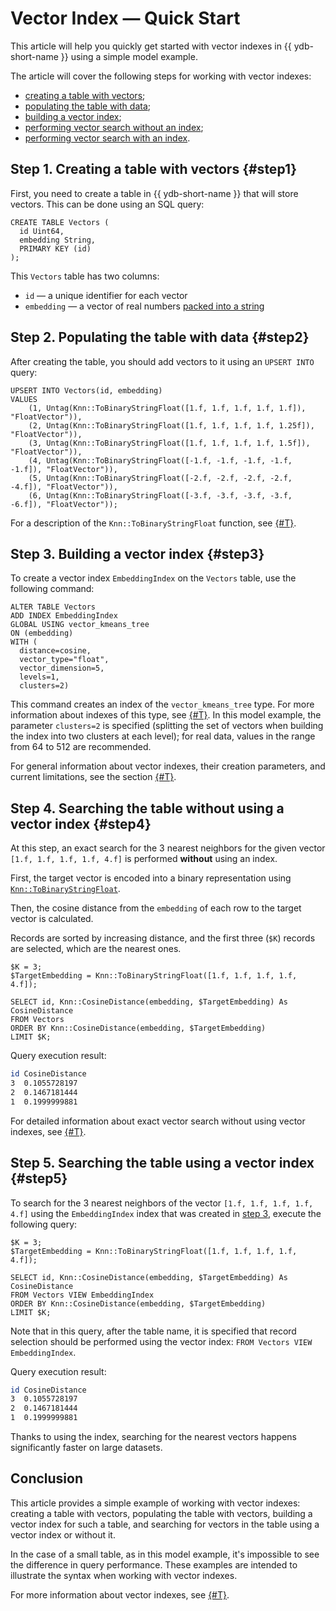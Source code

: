# Vector Index — Quick Start

This article will help you quickly get started with vector indexes in {{ ydb-short-name }} using a simple model example.

The article will cover the following steps for working with vector indexes:

* [creating a table with vectors](#step1);
* [populating the table with data](#step2);
* [building a vector index](#step3);
* [performing vector search without an index](#step4);
* [performing vector search with an index](#step5).

## Step 1. Creating a table with vectors {#step1}

First, you need to create a table in {{ ydb-short-name }} that will store vectors. This can be done using an SQL query:

```yql
CREATE TABLE Vectors (
  id Uint64,
  embedding String,
  PRIMARY KEY (id)
);
```

This `Vectors` table has two columns:

- `id` — a unique identifier for each vector
- `embedding` — a vector of real numbers [packed into a string](../../yql/reference/udf/list/knn.md#functions-convert)

## Step 2. Populating the table with data {#step2}

After creating the table, you should add vectors to it using an `UPSERT INTO` query:

```yql
UPSERT INTO Vectors(id, embedding)
VALUES
    (1, Untag(Knn::ToBinaryStringFloat([1.f, 1.f, 1.f, 1.f, 1.f]), "FloatVector")),
    (2, Untag(Knn::ToBinaryStringFloat([1.f, 1.f, 1.f, 1.f, 1.25f]), "FloatVector")),
    (3, Untag(Knn::ToBinaryStringFloat([1.f, 1.f, 1.f, 1.f, 1.5f]), "FloatVector")),
    (4, Untag(Knn::ToBinaryStringFloat([-1.f, -1.f, -1.f, -1.f, -1.f]), "FloatVector")),
    (5, Untag(Knn::ToBinaryStringFloat([-2.f, -2.f, -2.f, -2.f, -4.f]), "FloatVector")),
    (6, Untag(Knn::ToBinaryStringFloat([-3.f, -3.f, -3.f, -3.f, -6.f]), "FloatVector"));
```

For a description of the `Knn::ToBinaryStringFloat` function, see [{#T}](../../yql/reference/udf/list/knn.md).

## Step 3. Building a vector index {#step3}

To create a vector index `EmbeddingIndex` on the `Vectors` table, use the following command:

```yql
ALTER TABLE Vectors
ADD INDEX EmbeddingIndex
GLOBAL USING vector_kmeans_tree
ON (embedding)
WITH (
  distance=cosine,
  vector_type="float",
  vector_dimension=5,
  levels=1,
  clusters=2)
```

This command creates an index of the `vector_kmeans_tree` type. For more information about indexes of this type, see [{#T}](../../dev/vector-indexes.md#kmeans-tree-type). In this model example, the parameter `clusters=2` is specified (splitting the set of vectors when building the index into two clusters at each level); for real data, values in the range from 64 to 512 are recommended.

For general information about vector indexes, their creation parameters, and current limitations, see the section [{#T}](../../dev/vector-indexes.md).

## Step 4. Searching the table without using a vector index {#step4}

At this step, an exact search for the 3 nearest neighbors for the given vector `[1.f, 1.f, 1.f, 1.f, 4.f]` is performed **without** using an index.

First, the target vector is encoded into a binary representation using [`Knn::ToBinaryStringFloat`](../../yql/reference/udf/list/knn#functions-convert).

Then, the cosine distance from the `embedding` of each row to the target vector is calculated.

Records are sorted by increasing distance, and the first three (`$K`) records are selected, which are the nearest ones.

```yql
$K = 3;
$TargetEmbedding = Knn::ToBinaryStringFloat([1.f, 1.f, 1.f, 1.f, 4.f]);

SELECT id, Knn::CosineDistance(embedding, $TargetEmbedding) As CosineDistance
FROM Vectors
ORDER BY Knn::CosineDistance(embedding, $TargetEmbedding)
LIMIT $K;
```

Query execution result:

```bash
id CosineDistance
3  0.1055728197
2  0.1467181444
1  0.1999999881
```

For detailed information about exact vector search without using vector indexes, see [{#T}](../../yql/reference/udf/list/knn.md).

## Step 5. Searching the table using a vector index {#step5}

To search for the 3 nearest neighbors of the vector `[1.f, 1.f, 1.f, 1.f, 4.f]` using the `EmbeddingIndex` index that was created in [step 3](#step3), execute the following query:

```yql
$K = 3;
$TargetEmbedding = Knn::ToBinaryStringFloat([1.f, 1.f, 1.f, 1.f, 4.f]);

SELECT id, Knn::CosineDistance(embedding, $TargetEmbedding) As CosineDistance
FROM Vectors VIEW EmbeddingIndex
ORDER BY Knn::CosineDistance(embedding, $TargetEmbedding)
LIMIT $K;
```

Note that in this query, after the table name, it is specified that record selection should be performed using the vector index: `FROM Vectors VIEW EmbeddingIndex`.

Query execution result:

```bash
id CosineDistance
3  0.1055728197
2  0.1467181444
1  0.1999999881
```

Thanks to using the index, searching for the nearest vectors happens significantly faster on large datasets.

## Conclusion

This article provides a simple example of working with vector indexes: creating a table with vectors, populating the table with vectors, building a vector index for such a table, and searching for vectors in the table using a vector index or without it.

In the case of a small table, as in this model example, it's impossible to see the difference in query performance. These examples are intended to illustrate the syntax when working with vector indexes.<!-- For a more realistic example with a larger data volume, see [{#T}](vector-index-with-prepared-dataset.md).-->

For more information about vector indexes, see [{#T}](../../dev/vector-indexes.md).
